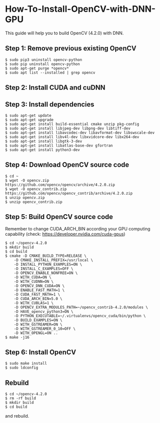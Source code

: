 # How-To-Install-OpenCV-with-DNN-GPU
This guide will help you to build OpenCV (4.2.0) with DNN.

## Step 1: Remove previous existing OpenCV
```
$ sudo pip3 uninstall opencv-python
$ sudo pip uninstall opencv-python
$ sudo apt-get purge *opencv*
$ sudo apt list --installed | grep opencv
```
## Step 2: Install CUDA and cuDNN
## Step 3: Install dependencies
```
$ sudo apt-get update
$ sudo apt-get upgrade
$ sudo apt-get install build-essential cmake unzip pkg-config
$ sudo apt-get install libjpeg-dev libpng-dev libtiff-dev
$ sudo apt-get install libavcodec-dev libavformat-dev libswscale-dev
$ sudo apt-get install libv4l-dev libxvidcore-dev libx264-dev
$ sudo apt-get install libgtk-3-dev
$ sudo apt-get install libatlas-base-dev gfortran
$ sudo apt-get install python3-dev
```
## Step 4: Download OpenCV source code
```
$ cd ~
$ wget -O opencv.zip https://github.com/opencv/opencv/archive/4.2.0.zip
$ wget -O opencv_contrib.zip https://github.com/opencv/opencv_contrib/archive/4.2.0.zip
$ unzip opencv.zip
$ unzip opencv_contrib.zip
```
## Step 5: Build OpenCV source code
Remember to change CUDA_ARCH_BIN according your GPU computing capability (check: https://developer.nvidia.com/cuda-gpus)
```
$ cd ~/opencv-4.2.0
$ mkdir build
$ cd build
$ cmake -D CMAKE_BUILD_TYPE=RELEASE \
	-D CMAKE_INSTALL_PREFIX=/usr/local \
	-D INSTALL_PYTHON_EXAMPLES=ON \
	-D INSTALL_C_EXAMPLES=OFF \
	-D OPENCV_ENABLE_NONFREE=ON \
	-D WITH_CUDA=ON \
	-D WITH_CUDNN=ON \
	-D OPENCV_DNN_CUDA=ON \
	-D ENABLE_FAST_MATH=1 \
	-D CUDA_FAST_MATH=1 \
	-D CUDA_ARCH_BIN=5.0 \
	-D WITH_CUBLAS=1 \
	-D OPENCV_EXTRA_MODULES_PATH=~/opencv_contrib-4.2.0/modules \
	-D HAVE_opencv_python3=ON \
	-D PYTHON_EXECUTABLE=~/.virtualenvs/opencv_cuda/bin/python \
	-D BUILD_EXAMPLES=ON \
	-D WITH_GSTREAMER=ON \
	-D WITH_GSTREAMER_0_10=OFF \
	-D WITH_OPENGL=ON ..
$ make -j16
```
## Step 6: Install OpenCV
```
$ sudo make install
$ sudo ldconfig
```
## Rebuild
```
$ cd ~/opencv-4.2.0
$ rm -rf build
$ mkdir build
$ cd build
```
and rebuild.
